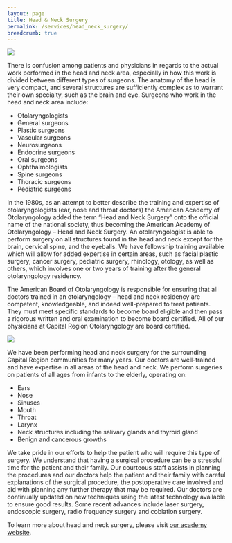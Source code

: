 ```yaml
---
layout: page
title: Head & Neck Surgery
permalink: /services/head_neck_surgery/
breadcrumb: true
---
```

<img src="{{ site.urlimg }}humans/ent332.jpg" class="center">

There is confusion among patients and physicians in regards to the actual work performed in the head and neck area, especially in how this work is divided between different types of surgeons. The anatomy of the head is very compact, and several structures are sufficiently complex as to warrant their own specialty, such as the brain and eye. Surgeons who work in the head and neck area include:

<div class="center">
  <ul class="two-column-list">
    <li>Otolaryngologists</li>
    <li>General surgeons</li>
    <li>Plastic surgeons</li>
    <li>Vascular surgeons</li>
    <li>Neurosurgeons</li>
    <li>Endocrine surgeons</li>
    <li>Oral surgeons</li>
    <li>Ophthalmologists</li>
    <li>Spine surgeons</li>
    <li>Thoracic surgeons</li>
    <li>Pediatric surgeons</li>
  </ul>
</div>

In the 1980s, as an attempt to better describe the training and expertise of otolaryngologists (ear, nose and throat doctors) the American Academy of Otolaryngology added the term “Head and Neck Surgery” onto the official name of the national society, thus becoming the American Academy of Otolaryngology – Head and Neck Surgery. An otolaryngologist is able to perform surgery on all structures found in the head and neck except for the brain, cervical spine, and the eyeballs. We have fellowship training available which will allow for added expertise in certain areas, such as facial plastic surgery, cancer surgery, pediatric surgery, rhinology, otology, as well as others, which involves one or two years of training after the general otolaryngology residency.

The American Board of Otolaryngology is responsible for ensuring that all doctors trained in an otolaryngology – head and neck residency are competent, knowledgeable, and indeed well-prepared to treat patients. They must meet specific standards to become board eligible and then pass a rigorous written and oral examination to become board certified. All of our physicians at Capital Region Otolaryngology are board certified.

<img src="{{ site.urlimg }}humans/ent263.jpg" class="center">

We have been performing head and neck surgery for the surrounding Capital Region communities for many years. Our doctors are well-trained and have expertise in all areas of the head and neck. We perform surgeries on patients of all ages from infants to the elderly, operating on:

<div class="center">
  <ul class="two-column-list">
    <li>Ears</li>
    <li>Nose</li>
    <li>Sinuses</li>
    <li>Mouth</li>
    <li>Throat</li>
    <li>Larynx</li>
    <li>Neck structures including the salivary glands and thyroid gland</li>
    <li>Benign and cancerous growths</li>
  </ul>
</div>

We take pride in our efforts to help the patient who will require this type of surgery. We understand that having a surgical procedure can be a stressful time for the patient and their family. Our courteous staff assists in planning the procedures and our doctors help the patient and their family with careful explanations of the surgical procedure, the postoperative care involved and aid with planning any further therapy that may be required. Our doctors are continually updated on new techniques using the latest technology available to ensure good results. Some recent advances include laser surgery, endoscopic surgery, radio frequency surgery and coblation surgery.

To learn more about head and neck surgery, please visit [our academy website](http://www.entnet.org/content/patient-health).
